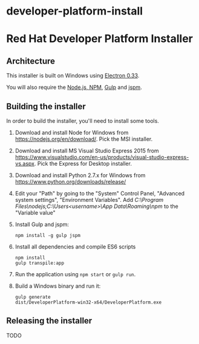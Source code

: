 # developer-platform-install

Red Hat Developer Platform Installer
====================================

Architecture
------------

This installer is built on Windows using [Electron 0.33](http://electron.atom.io/).

You will also require the [Node.js, NPM](https://nodejs.org/), [Gulp](http://gulpjs.com/) and [jspm](http://jspm.io/).

Building the installer
----------------------

In order to build the installer, you'll need to install some tools.

1. Download and install Node for Windows from <https://nodejs.org/en/download/>. Pick the MSI installer.
2. Download and install MS Visual Studio Express 2015 from <https://www.visualstudio.com/en-us/products/visual-studio-express-vs.aspx>. Pick the Express for Desktop installer.
3. Download and install Python 2.7.x for Windows from <https://www.python.org/downloads/release/>
4. Edit your "Path" by going to the "System" Control Panel, "Advanced system settings", "Environment Variables". Add _C:\Program Files\nodejs;C:\Users\<username>\App Data\Roaming\npm_ to the "Variable value"
5. Install Gulp and jspm:
    ```
    npm install -g gulp jspm
   ```

6. Install all dependencies and compile ES6 scripts
    ```
    npm install
    gulp transpile:app
   ```

7. Run the application using `npm start` or `gulp run`.
8. Build a Windows binary and run it:
    ```
   gulp generate
   dist/DeveloperPlatform-win32-x64/DeveloperPlatform.exe
    ```

Releasing the installer
-----------------------

TODO
